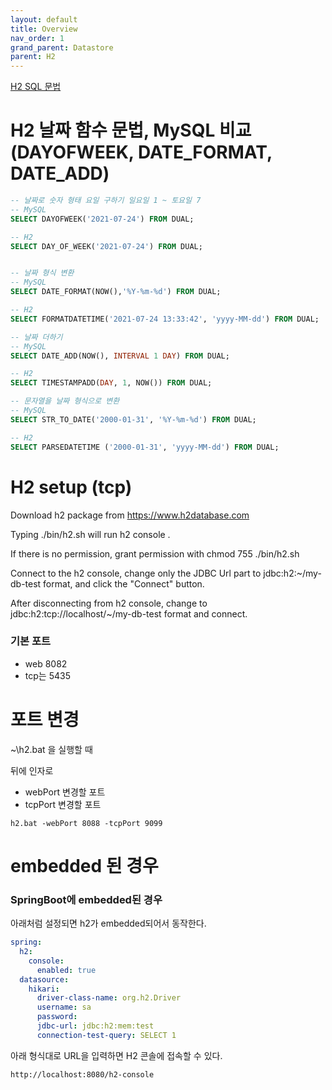 ```yaml
---
layout: default
title: Overview
nav_order: 1
grand_parent: Datastore
parent: H2
---
```


[H2 SQL 문법](https://www.h2database.com/html/grammar.html)


# H2 날짜 함수 문법, MySQL 비교 (DAYOFWEEK, DATE_FORMAT, DATE_ADD)
```sql
-- 날짜로 숫자 형태 요일 구하기 일요일 1 ~ 토요일 7
-- MySQL
SELECT DAYOFWEEK('2021-07-24') FROM DUAL;

-- H2
SELECT DAY_OF_WEEK('2021-07-24') FROM DUAL;


-- 날짜 형식 변환
-- MySQL
SELECT DATE_FORMAT(NOW(),'%Y-%m-%d') FROM DUAL;

-- H2
SELECT FORMATDATETIME('2021-07-24 13:33:42', 'yyyy-MM-dd') FROM DUAL;

-- 날짜 더하기
-- MySQL
SELECT DATE_ADD(NOW(), INTERVAL 1 DAY) FROM DUAL;

-- H2
SELECT TIMESTAMPADD(DAY, 1, NOW()) FROM DUAL;

-- 문자열을 날짜 형식으로 변환
-- MySQL
SELECT STR_TO_DATE('2000-01-31', '%Y-%m-%d') FROM DUAL;

-- H2
SELECT PARSEDATETIME ('2000-01-31', 'yyyy-MM-dd') FROM DUAL;
```



# H2 setup (tcp)

Download h2 package from https://www.h2database.com

Typing ./bin/h2.sh will run h2 console .

If there is no permission, grant permission with chmod 755 ./bin/h2.sh

Connect to the h2 console, change only the JDBC Url part to jdbc:h2:~/my-db-test format, and click the "Connect" button.

After disconnecting from h2 console, change to jdbc:h2:tcp://localhost/~/my-db-test format and connect.

### 기본 포트
 * web 8082
 * tcp는 5435


# 포트 변경
~\h2.bat 을 실행할 때

뒤에 인자로
 * webPort 변경할 포트
 * tcpPort 변경할 포트

```command
h2.bat -webPort 8088 -tcpPort 9099
```

# embedded 된 경우

### SpringBoot에 embedded된 경우

아래처럼 설정되면 h2가 embedded되어서 동작한다.
```YAML
spring:
  h2:
    console:
      enabled: true
  datasource:
    hikari:
      driver-class-name: org.h2.Driver
      username: sa
      password:
      jdbc-url: jdbc:h2:mem:test
      connection-test-query: SELECT 1
```

아래 형식대로 URL을 입력하면 H2 콘솔에 접속할 수 있다.
```
http://localhost:8080/h2-console
```


